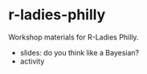 # r-ladies-philly
Workshop materials for R-Ladies Philly.

- slides: do you think like a Bayesian?
- activity
